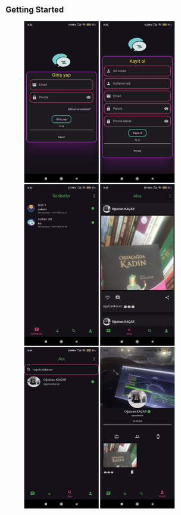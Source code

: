 ## Getting Started

<p align="center">
  <img src="https://github.com/OgulcanKacarr/heychat-v2/blob/main/HeyChat-v2-Images/1.jpg" width="200" />
  <img src="https://github.com/OgulcanKacarr/heychat-v2/blob/main/HeyChat-v2-Images/2.jpg" width="200" />
  <img src="https://github.com/OgulcanKacarr/heychat-v2/blob/main/HeyChat-v2-Images/3.jpg" width="200" />
  <img src="https://github.com/OgulcanKacarr/heychat-v2/blob/main/HeyChat-v2-Images/4.jpg" width="200" />
  <img src="https://github.com/OgulcanKacarr/heychat-v2/blob/main/HeyChat-v2-Images/5.jpg" width="200" />
  <img src="https://github.com/OgulcanKacarr/heychat-v2/blob/main/HeyChat-v2-Images/6.jpg" width="200" />
</p>

